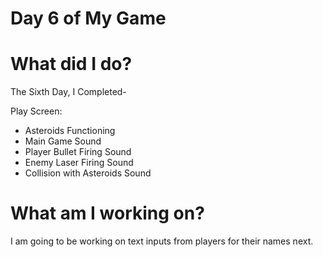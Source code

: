 # Day 6 of My Game

# What did I do?

The Sixth Day, I Completed-

Play Screen:

* Asteroids Functioning
* Main Game Sound
* Player Bullet Firing Sound
* Enemy Laser Firing Sound
* Collision with Asteroids Sound

# What am I working on? 

I am going to be working on text inputs from players for their names next.
